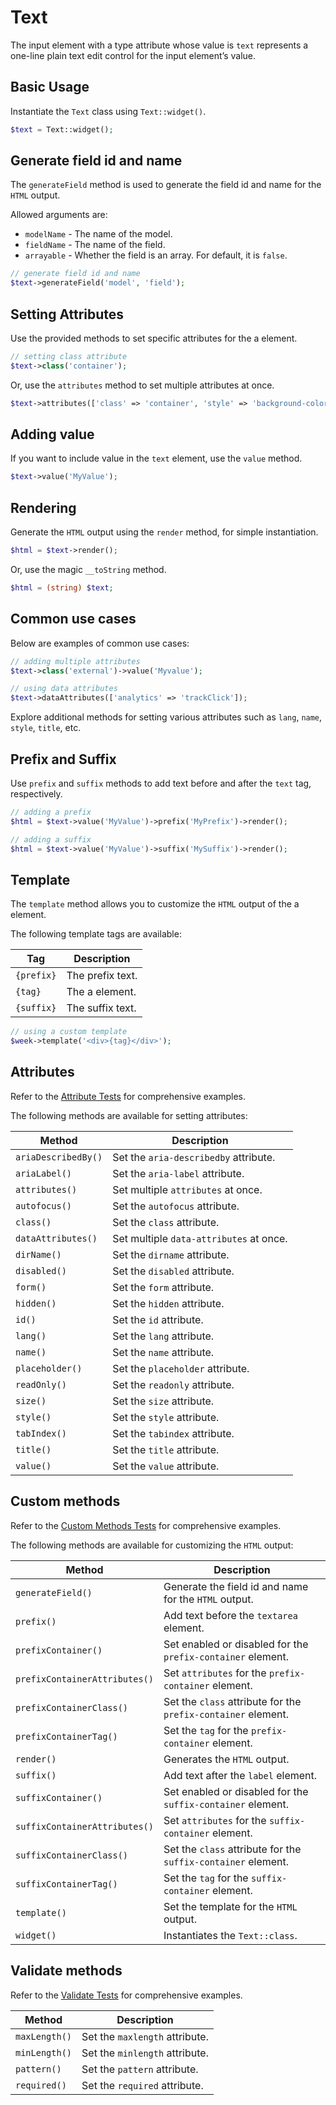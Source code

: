 # Text

The input element with a type attribute whose value is `text` represents a one-line plain text edit control for the
input element’s value.

## Basic Usage

Instantiate the `Text` class using `Text::widget()`.

```php
$text = Text::widget();
```

## Generate field id and name

The `generateField` method is used to generate the field id and name for the `HTML` output.

Allowed arguments are:

- `modelName` - The name of the model.
- `fieldName` - The name of the field.
- `arrayable` - Whether the field is an array. For default, it is `false`.

```php
// generate field id and name
$text->generateField('model', 'field');
```

## Setting Attributes

Use the provided methods to set specific attributes for the a element.

```php
// setting class attribute
$text->class('container');
```

Or, use the `attributes` method to set multiple attributes at once.

```php
$text->attributes(['class' => 'container', 'style' => 'background-color: #eee;']);
```

## Adding value

If you want to include value in the `text` element, use the `value` method.

```php
$text->value('MyValue');
```

## Rendering

Generate the `HTML` output using the `render` method, for simple instantiation. 

```php
$html = $text->render();
```

Or, use the magic `__toString` method.

```php
$html = (string) $text;
```

## Common use cases

Below are examples of common use cases:

```php
// adding multiple attributes
$text->class('external')->value('Myvalue');

// using data attributes
$text->dataAttributes(['analytics' => 'trackClick']);
```

Explore additional methods for setting various attributes such as `lang`, `name`, `style`, `title`, etc.

## Prefix and Suffix

Use `prefix` and `suffix` methods to add text before and after the `text` tag, respectively.

```php
// adding a prefix
$html = $text->value('MyValue')->prefix('MyPrefix')->render();

// adding a suffix
$html = $text->value('MyValue')->suffix('MySuffix')->render();
```

## Template

The `template` method allows you to customize the `HTML` output of the a element.

The following template tags are available:

| Tag        | Description      |
| ---------- | ---------------- |
| `{prefix}` | The prefix text. |
| `{tag}`    | The a element.   |
| `{suffix}` | The suffix text. |

```php
// using a custom template
$week->template('<div>{tag}</div>');
```

## Attributes

Refer to the [Attribute Tests](https://github.com/php-forge/html/blob/main/tests/Input/Text/AttributeTest.php) for 
comprehensive examples.

The following methods are available for setting attributes:

| Method             | Description                                                                                     |
| ------------------ | ----------------------------------------------------------------------------------------------- |
| `ariaDescribedBy()`| Set the `aria-describedby` attribute.                                                           |
| `ariaLabel()`      | Set the `aria-label` attribute.                                                                 |
| `attributes()`     | Set multiple `attributes` at once.                                                              |
| `autofocus()`      | Set the `autofocus` attribute.                                                                  |
| `class()`          | Set the `class` attribute.                                                                      |
| `dataAttributes()` | Set multiple `data-attributes` at once.                                                         |
| `dirName()`        | Set the `dirname` attribute.                                                                    |
| `disabled()`       | Set the `disabled` attribute.                                                                   |
| `form()`           | Set the `form` attribute.                                                                       |
| `hidden()`         | Set the `hidden` attribute.                                                                     |
| `id()`             | Set the `id` attribute.                                                                         |
| `lang()`           | Set the `lang` attribute.                                                                       |
| `name()`           | Set the `name` attribute.                                                                       |
| `placeholder()`    | Set the `placeholder` attribute.                                                                |
| `readOnly()`       | Set the `readonly` attribute.                                                                   |
| `size()`           | Set the `size` attribute.                                                                       |
| `style()`          | Set the `style` attribute.                                                                      |
| `tabIndex()`       | Set the `tabindex` attribute.                                                                   |
| `title()`          | Set the `title` attribute.                                                                      |
| `value()`          | Set the `value` attribute.                                                                      |

## Custom methods

Refer to the [Custom Methods Tests](https://github.com/php-forge/html/blob/main/tests/Input/Text/CustomMethodTest.php)
for comprehensive examples.

The following methods are available for customizing the `HTML` output:

| Method                       | Description                                                                           |
| ---------------------------- | ------------------------------------------------------------------------------------- |
| `generateField()`           | Generate the field id and name for the `HTML` output.                                  |
| `prefix()`                   | Add text before the `textarea` element.                                               |
| `prefixContainer()`          | Set enabled or disabled for the `prefix-container` element.                           |
| `prefixContainerAttributes()`| Set `attributes` for the `prefix-container` element.                                  |                                            
| `prefixContainerClass()`     | Set the `class` attribute for the `prefix-container` element.                         |
| `prefixContainerTag()`       | Set the `tag` for the `prefix-container` element.                                     |
| `render()`                   | Generates the `HTML` output.                                                          |
| `suffix()`                   | Add text after the `label` element.                                                   |
| `suffixContainer()`          | Set enabled or disabled for the `suffix-container` element.                           |
| `suffixContainerAttributes()`| Set `attributes` for the `suffix-container` element.                                  |
| `suffixContainerClass()`     | Set the `class` attribute for the `suffix-container` element.                         |
| `suffixContainerTag()`       | Set the `tag` for the `suffix-container` element.                                     |
| `template()`                 | Set the template for the `HTML` output.                                               |
| `widget()`                   | Instantiates the `Text::class`.                                                       |

## Validate methods

Refer to the [Validate Tests](https://github.com/php-forge/html/blob/main/tests/Input/Text/ValidateTest.php) for
comprehensive examples.

| Method         | Description                                                                                         |
| -------------- | --------------------------------------------------------------------------------------------------- |
| `maxLength()`  | Set the `maxlength` attribute.                                                                      |
| `minLength()`  | Set the `minlength` attribute.                                                                      |
| `pattern()`    | Set the `pattern` attribute.                                                                        |
| `required()`   | Set the `required` attribute.                                                                       |
